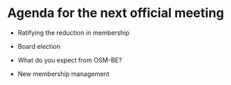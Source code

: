 # Agenda for the next official meeting

* Ratifying the reduction in membership

* Board election

* What do you expect from OSM-BE?

* New membership management
